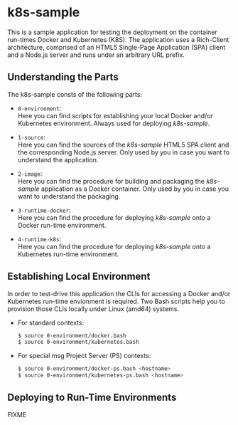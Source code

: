 
k8s-sample
==========

This is a sample application for testing the deployment on the
container run-times Docker and Kubernetes (K8S). The application uses a
Rich-Client architecture, comprised of an HTML5 Single-Page Application
(SPA) client and a Node.js server and runs under an arbitrary URL
prefix.

Understanding the Parts
-----------------------

The k8s-sample consts of the following parts:

- `0-environment`:<br/>
  Here you can find scripts for establishing your local Docker
  and/or Kubernetes environment. Always used for deploying
  *k8s-sample*.

- `1-source`:<br/>
  Here you can find the sources of the *k8s-sample* HTML5 SPA client and
  the corresponding Node.js server. Only used by you in case you want
  to understand the application.

- `2-image`:<br/>
  Here you can find the procedure for building and packaging the
  *k8s-sample* application as a Docker container. Only used by you in
  case you want to understand the packaging.

- `3-runtime-docker`:<br/>
  Here you can find the procedure for deploying *k8s-sample* onto
  a Docker run-time environment.

- `4-runtime-k8s`:<br/>
  Here you can find the procedure for deploying *k8s-sample* onto
  a Kubernetes run-time environment.

Establishing Local Environment
------------------------------

In order to test-drive this application the CLIs for accessing a Docker
and/or Kubernetes run-time envionment is required. Two Bash scripts help
you to provision those CLIs locally under Linux (amd64) systems.

- For standard contexts:

  ```sh
  $ source 0-environment/docker.bash
  $ source 0-environment/kubernetes.bash
  ```

- For special msg Project Server (PS) contexts:

  ```sh
  $ source 0-environment/docker-ps.bash <hostname>
  $ source 0-environment/kubernetes-ps.bash <hostname>
  ```

Deploying to Run-Time Environments
----------------------------------

FIXME

